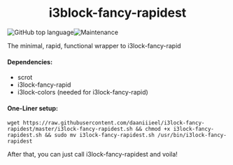 <h1 align="center"> 
i3block-fancy-rapidest
</h1>
<img alt="GitHub top language" src="https://img.shields.io/github/languages/top/daaniiieel/i3lock-fancy-rapidest?style=for-the-badge"><img alt="Maintenance" src="https://img.shields.io/maintenance/yes/2020?style=for-the-badge">
 
The minimal, rapid, functional wrapper to i3lock-fancy-rapid
#### Dependencies:
* scrot
* i3lock-fancy-rapid
* i3lock-colors (needed for i3lock-fancy-rapid)
#### One-Liner setup: 
```
wget https://raw.githubusercontent.com/daaniiieel/i3lock-fancy-rapidest/master/i3lock-fancy-rapidest.sh && chmod +x i3lock-fancy-rapidest.sh && sudo mv i3lock-fancy-rapidest.sh /usr/bin/i3lock-fancy-rapidest

```
After that, you can just call i3lock-fancy-rapidest and voila!
